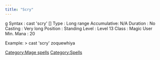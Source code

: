```yaml
---
title: "Scry"
---
```


<nowiki>g Syntax : cast 'scry' \[\] Type : Long range Accumulative: N/A
Duration : No Casting : Very long Position : Standing Level : Level 13
Class : Magic User Min. Mana : 20

</pre>

Example: \> cast 'scry' zoquewhiya

[Category:Mage spells](Category:Mage_spells "wikilink")
[Category:Spells](Category:Spells "wikilink")